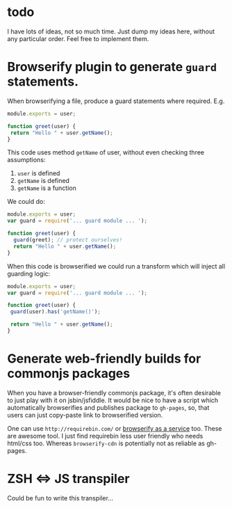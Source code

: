 # todo

I have lots of ideas, not so much time. Just dump my ideas here, without any particular order. Feel free to implement them.

# Browserify plugin to generate `guard` statements.

When browserifying a file, produce a guard statements where required. E.g.

``` javascript
module.exports = user;

function greet(user) {
 return "Hello " + user.getName();
}
```

This code uses method `getName` of user, without even checking three assumptions:

1. `user` is defined
2. `getName` is defined
3. `getName` is a function

We could do:

``` javascript
module.exports = user;
var guard = require('... guard module ... ');

function greet(user) {
  guard(greet); // protect ourselves!
  return "Hello " + user.getName();
}
```

When this code is browserified we could run a transform which will inject all guarding logic:

``` javascript
module.exports = user;
var guard = require('... guard module ... ');

function greet(user) {
 guard(user).has('getName()');

 return "Hello " + user.getName();
}
```

# Generate web-friendly builds for commonjs packages

When you have a browser-friendly commonjs package, it's often desirable to just play with it
on jsbin/jsfiddle. It would be nice to have a script which automatically browserifies and
publishes package to `gh-pages`, so, that users can just copy-paste link to browserified
version.

One can use `http://requirebin.com/` or [browserify as a service](https://github.com/jesusabdullah/browserify-cdn) too.
These are awesome tool. I just find requirebin less user friendly who needs html/css too. 
Whereas `browserify-cdn` is potentially not as reliable as gh-pages.

# ZSH <=> JS transpiler
Could be fun to write this transpiler...
